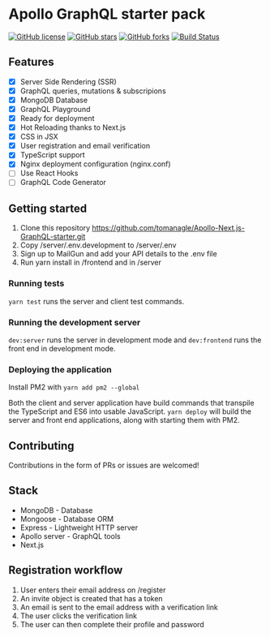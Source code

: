 # Apollo GraphQL starter pack

[![GitHub license](https://img.shields.io/github/license/tomanagle/Apollo-Next.js-GraphQL-starter.svg)](https://github.com/tomanagle/Apollo-Next.js-GraphQL-starter/blob/master/LICENSE)
[![GitHub stars](https://img.shields.io/github/stars/tomanagle/Apollo-Next.js-GraphQL-starter.svg)](https://github.com/tomanagle/Apollo-Next.js-GraphQL-starter/stargazers)
[![GitHub forks](https://img.shields.io/github/forks/tomanagle/Apollo-Next.js-GraphQL-starter.svg)](https://github.com/tomanagle/Apollo-Next.js-GraphQL-starter/network)
[![Build Status](https://travis-ci.org/tomanagle/Apollo-Next.js-GraphQL-starter.svg?branch=master)](https://travis-ci.org/tomanagle/Apollo-Next.js-GraphQL-starter)

## Features

- [x] Server Side Rendering (SSR)
- [x] GraphQL queries, mutations & subscripions
- [x] MongoDB Database
- [x] GraphQL Playground
- [x] Ready for deployment
- [x] Hot Reloading thanks to Next.js
- [x] CSS in JSX
- [x] User registration and email verification
- [x] TypeScript support
- [x] Nginx deployment configuration (nginx.conf)
- [ ] Use React Hooks
- [ ] GraphQL Code Generator

## Getting started

1. Clone this repository https://github.com/tomanagle/Apollo-Next.js-GraphQL-starter.git
2. Copy /server/.env.development to /server/.env
3. Sign up to MailGun and add your API details to the .env file
4. Run yarn install in /frontend and in /server

### Running tests

`yarn test` runs the server and client test commands.

### Running the development server

`dev:server` runs the server in development mode and `dev:frontend` runs the front end in development mode.

### Deploying the application

Install PM2 with ``yarn add pm2 --global``

Both the client and server application have build commands that transpile the TypeScript and ES6 into usable JavaScript. `yarn deploy` will build the server and front end applications, along with starting them with PM2.

## Contributing

Contributions in the form of PRs or issues are welcomed!

## Stack

- MongoDB - Database
- Mongoose - Database ORM
- Express - Lightweight HTTP server
- Apollo server - GraphQL tools
- Next.js

## Registration workflow

1. User enters their email address on /register
2. An invite object is created that has a token
3. An email is sent to the email address with a verification link
4. The user clicks the verification link
5. The user can then complete their profile and password

